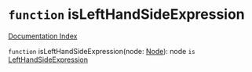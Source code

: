 # `function` isLeftHandSideExpression

[Documentation Index](../README.md)

`function` isLeftHandSideExpression(node: [Node](../interface.Node/README.md)): node `is` [LeftHandSideExpression](../interface.LeftHandSideExpression/README.md)
